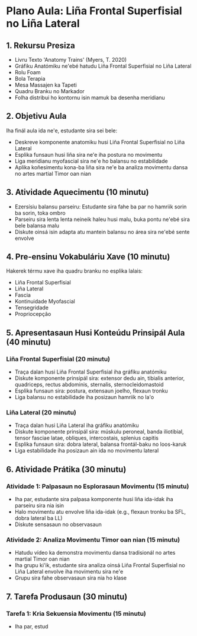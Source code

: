 # Plano Aula: Liña Frontal Superfisial no Liña Lateral

## 1. Rekursu Presiza

- Livru Texto 'Anatomy Trains' (Myers, T. 2020)
- Gráfiku Anatómiku ne'ebé hatudu Liña Frontal Superfisial no Liña Lateral
- Rolu Foam
- Bola Terapia
- Mesa Massajen ka Tapeti
- Quadru Branku no Markador
- Folha distribui ho kontornu isin mamuk ba desenha meridianu

## 2. Objetivu Aula

Iha finál aula ida ne'e, estudante sira sei bele:
- Deskreve komponente anatomiku husi Liña Frontal Superfisial no Liña Lateral
- Esplika funsaun husi liña sira ne'e iha postura no movimentu
- Liga meridianu myofascial sira ne'e ho balansu no estabilidade
- Aplika koñesimentu kona-ba liña sira ne'e ba analiza movimentu dansa no artes martial Timor oan nian

## 3. Atividade Aquecimentu (10 minutu)

- Ezersísiu balansu parseiru: Estudante sira fahe ba par no hamriik sorin ba sorin, toka ombro
- Parseiru sira lenta lenta neineik haleu husi malu, buka pontu ne'ebé sira bele balansa malu
- Diskute oinsá isin adapta atu mantein balansu no área sira ne'ebé sente envolve

## 4. Pre-ensinu Vokabuláriu Xave (10 minutu)

Hakerek térmu xave iha quadru branku no esplika lalais:
- Liña Frontal Superfisial
- Liña Lateral
- Fascia
- Kontinuidade Myofascial
- Tensegridade
- Propriocepção

## 5. Apresentasaun Husi Konteúdu Prinsipál Aula (40 minutu)

### Liña Frontal Superfisial (20 minutu)
- Traça dalan husi Liña Frontal Superfisial iha gráfiku anatómiku
- Diskute komponente prinsipál sira: extensor dedu ain, tibialis anterior, quadriceps, rectus abdominis, sternalis, sternocleidomastoid
- Esplika funsaun sira: postura, extensaun joelho, flexaun tronku
- Liga balansu no estabilidade iha posizaun hamriik no la'o

### Liña Lateral (20 minutu)
- Traça dalan husi Liña Lateral iha gráfiku anatómiku
- Diskute komponente prinsipál sira: múskulu peroneal, banda iliotibial, tensor fasciae latae, obliques, intercostais, splenius capitis
- Esplika funsaun sira: dobra lateral, balansa frontál-baku no loos-karuk
- Liga estabilidade iha posizaun ain ida no movimentu lateral

## 6. Atividade Prátika (30 minutu)

### Atividade 1: Palpasaun no Esplorasaun Movimentu (15 minutu)
- Iha par, estudante sira palpasa komponente husi liña ida-idak iha parseiru sira nia isin
- Halo movimentu atu envolve liña ida-idak (e.g., flexaun tronku ba SFL, dobra lateral ba LL)
- Diskute sensasaun no observasaun

### Atividade 2: Analiza Movimentu Timor oan nian (15 minutu)
- Hatudu vídeo ka demonstra movimentu dansa tradisionál no artes martial Timor oan nian
- Iha grupu ki'ik, estudante sira analiza oinsá Liña Frontal Superfisial no Liña Lateral envolve iha movimentu sira ne'e
- Grupu sira fahe observasaun sira nia ho klase

## 7. Tarefa Produsaun (30 minutu)

### Tarefa 1: Kria Sekuensia Movimentu (15 minutu)
- Iha par, estud